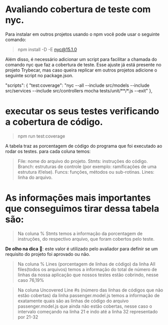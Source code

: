 # Avaliando cobertura de teste com nyc.
  Para instalar em outros projetos usando o npm você pode usar o seguinte comando:
  > npm install -D -E nyc@15.1.0



  Além disso, é necessário adicionar um script para facilitar a chamada do comando nyc que faz a cobertura de teste. Esse ajuste já está presente no projeto Trybecar, mas caso queira replicar em outros projetos adicione o seguinte script no package.json.

  "scripts": {
    "test:coverage": "nyc --all --include src/models --include src/services --include src/controllers mocha tests/unit/**/*.js --exit"
  },


# executar os seus testes verificando a cobertura de código.
> npm run test:coverage


A tabela traz as porcentagem de código do programa que foi executado ao rodar os testes. para cada coluna temos:

  > File: nome do arquivo do projeto.
  > Stmts: instruções do código.
  > Branch: estruturas de controle (por exemplo: ramificações de uma estrutura if/else).
  > Funcs: funções, métodos ou sub-rotinas.
  > Lines: linha do arquivo.


# As informações mais importantes que conseguimos tirar dessa tabela são:

> Na coluna % Stmts temos a informação da porcentagem de instruções, do respectivo arquivo, que foram cobertos pelo teste.

**De olho na dica** 👀: este valor é utilizado pelo avaliador para definir se um requisito do projeto foi aprovado ou não.

> Na coluna % Lines (porcentagem de linhas de código) da linha All files(todos os arquivos) temos a informação do total de número de linhas da nossa aplicação que nossos testes estão cobrindo, nesse caso 76,19%

>Na coluna Uncovered Line #s (número das linhas de códigos que não estão cobertas) da linha passenger.model.js temos a informação de exatamente quais são as linhas de código do arquivo passenger.model.js que ainda não estão cobertas, nesse caso o intervalo começando na linha 21 e indo até a linha 32 representado por 21-32
